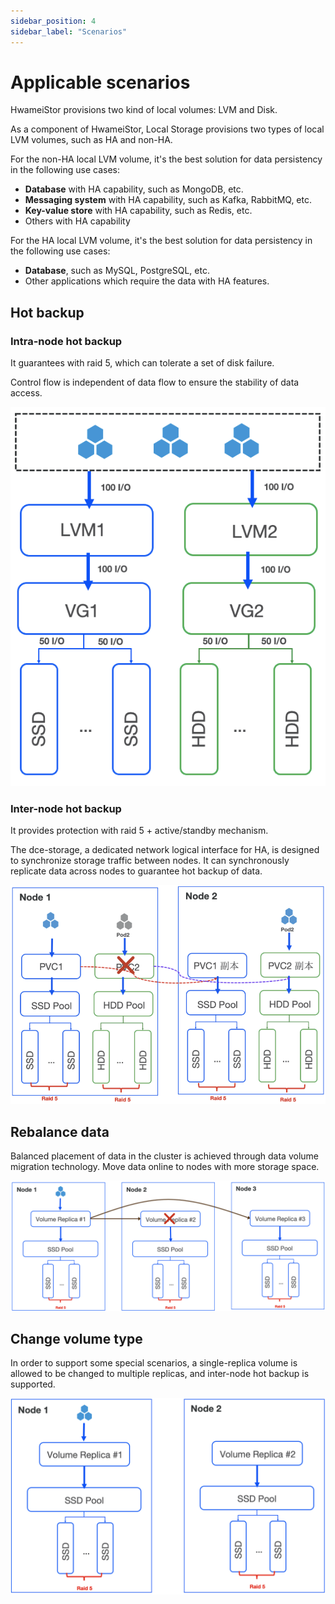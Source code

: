 ```yaml
---
sidebar_position: 4
sidebar_label: "Scenarios"
---
```


# Applicable scenarios

HwameiStor provisions two kind of local volumes: LVM and Disk.

As a component of HwameiStor, Local Storage provisions two types of local LVM volumes, such as HA and non-HA.

For the non-HA local LVM volume, it's the best solution for data persistency in the following use cases:

- **Database** with HA capability, such as MongoDB, etc.
- **Messaging system** with HA capability, such as Kafka, RabbitMQ, etc.
- **Key-value store** with HA capability, such as Redis, etc.
- Others with HA capability

For the HA local LVM volume, it's the best solution for data persistency in the following use cases:

- **Database**, such as MySQL, PostgreSQL, etc.
- Other applications which require the data with HA features.

## Hot backup

### Intra-node hot backup

It guarantees with raid 5, which can tolerate a set of disk failure.

Control flow is independent of data flow to ensure the stability of data access.

![intra-node hot backup](images/ioflow.png)

### Inter-node hot backup
It provides protection with raid 5 + active/standby mechanism.

The dce-storage, a dedicated network logical interface for HA, is designed to synchronize storage traffic between nodes. It can synchronously replicate data across nodes to guarantee hot backup of data.

![inter-node hot backup](images/ha.png)

## Rebalance data

Balanced placement of data in the cluster is achieved through data volume migration technology. Move data online to nodes with more storage space.

![data rebalance](images/balance.png)

## Change volume type

In order to support some special scenarios, a single-replica volume is allowed to be changed to multiple replicas, and inter-node hot backup is supported.

![volume change](images/volumechange.png)
